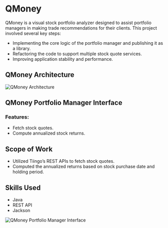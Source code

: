 # QMoney

QMoney is a visual stock portfolio analyzer designed to assist portfolio managers in making trade recommendations for their clients. This project involved several key steps:

- Implementing the core logic of the portfolio manager and publishing it as a library.
- Refactoring the code to support multiple stock quote services.
- Improving application stability and performance.

## QMoney Architecture

![QMoney Architecture](https://github.com/RutikKulkarni/QMoney/assets/86470947/29ced507-8c43-4434-9263-f61ab074e4cd)

## QMoney Portfolio Manager Interface

### Features:
- Fetch stock quotes.
- Compute annualized stock returns.

## Scope of Work
- Utilized Tiingo’s REST APIs to fetch stock quotes.
- Computed the annualized returns based on stock purchase date and holding period.

## Skills Used
- Java
- REST API
- Jackson

![QMoney Portfolio Manager Interface](https://github.com/RutikKulkarni/QMoney/assets/86470947/c71863ac-5685-48fd-b757-605b86dc5534)
